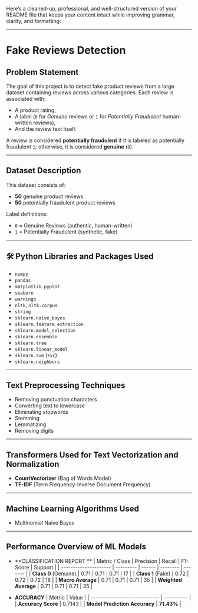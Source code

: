 Here’s a cleaned-up, professional, and well-structured version of your README file that keeps your content intact while improving grammar, clarity, and formatting:

---

# Fake Reviews Detection

## Problem Statement

The goal of this project is to detect fake product reviews from a large dataset containing reviews across various categories. Each review is associated with:

* A product rating,
* A label (`0` for *Genuine* reviews or `1` for *Potentially Fraudulent* human-written reviews),
* And the review text itself.

A review is considered **potentially fraudulent** if it is labeled as potentially fraudulent `1`; otherwise, it is considered **genuine** (`0`).

---

## Dataset Description

This dataset consists of:

* **50** genuine product reviews
* **50** potentially fraudulent product reviews

Label definitions:

* `0` = Genuine Reviews (authentic, human-written)
* `1` = Potentially Fraudulent (synthetic, fake)

---

## 🛠️ Python Libraries and Packages Used

* `numpy`
* `pandas`
* `matplotlib.pyplot`
* `seaborn`
* `warnings`
* `nltk`, `nltk.corpus`
* `string`
* `sklearn.naive_bayes`
* `sklearn.feature_extraction`
* `sklearn.model_selection`
* `sklearn.ensemble`
* `sklearn.tree`
* `sklearn.linear_model`
* `sklearn.svm` (`svc`)
* `sklearn.neighbors`

---

## Text Preprocessing Techniques

* Removing punctuation characters
* Converting text to lowercase
* Eliminating stopwords
* Stemming
* Lemmatizing
* Removing digits

---

## Transformers Used for Text Vectorization and Normalization

* **CountVectorizer** (Bag of Words Model)
* **TF-IDF** (Term Frequency-Inverse Document Frequency)

---

## Machine Learning Algorithms Used

* Multinomial Naive Bayes

---

## Performance Overview of ML Models
* **CLASSIFICATION REPORT ** 
| Metric / Class        | Precision | Recall | F1-Score | Support |
| --------------------- | --------- | ------ | -------- | ------- |
| **Class 0** (Genuine) | 0.71      | 0.71   | 0.71     | 17      |
| **Class 1** (Fake)    | 0.72      | 0.72   | 0.72     | 18      |
| **Macro Average**     | 0.71      | 0.71   | 0.71     | 35      |
| **Weighted Average**  | 0.71      | 0.71   | 0.71     | 35      |

* **ACCURACY**
| Metric                        | Value      |
| ----------------------------- | ---------- |
| **Accuracy Score**            | 0.7143     |
| **Model Prediction Accuracy** | **71.43%** |
